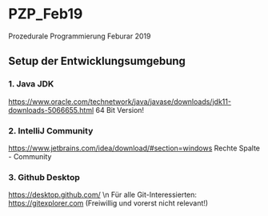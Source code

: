  # PZP_Feb19
Prozedurale Programmierung Feburar 2019

## Setup der Entwicklungsumgebung
### 1. Java JDK 
https://www.oracle.com/technetwork/java/javase/downloads/jdk11-downloads-5066655.html
64 Bit Version!

### 2. IntelliJ Community 
https://www.jetbrains.com/idea/download/#section=windows
Rechte Spalte - Community

### 3. Github Desktop
https://desktop.github.com/ \n
Für alle Git-Interessierten: https://gitexplorer.com (Freiwillig und vorerst nicht relevant!)



